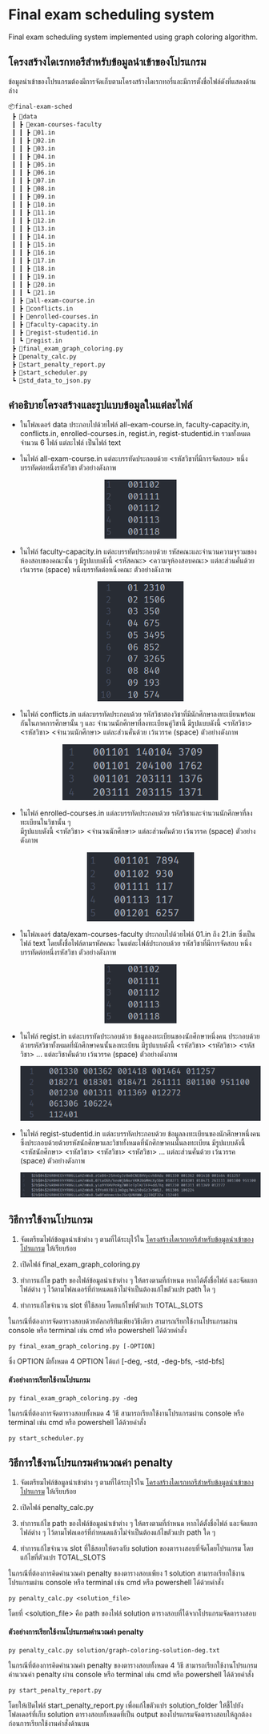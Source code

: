 # Final exam scheduling system
Final exam scheduling system implemented using graph coloring algorithm.

## โครงสร้างไดเรกทอรีสำหรับข้อมูลนำเข้าของโปรแกรม

ข้อมูลนำเข้าของโปรแกรมต้องมีการจัดเก็บตามโครงสร้างไดเรกทอรี่และมีการตั้งชื่อไฟล์ดังที่แสดงด้านล่าง
```
📦final-exam-sched
 ┣ 📂data
 ┃ ┣ 📂exam-courses-faculty
 ┃ ┃ ┣ 📜01.in
 ┃ ┃ ┣ 📜02.in
 ┃ ┃ ┣ 📜03.in
 ┃ ┃ ┣ 📜04.in
 ┃ ┃ ┣ 📜05.in
 ┃ ┃ ┣ 📜06.in
 ┃ ┃ ┣ 📜07.in
 ┃ ┃ ┣ 📜08.in
 ┃ ┃ ┣ 📜09.in
 ┃ ┃ ┣ 📜10.in
 ┃ ┃ ┣ 📜11.in
 ┃ ┃ ┣ 📜12.in
 ┃ ┃ ┣ 📜13.in
 ┃ ┃ ┣ 📜14.in
 ┃ ┃ ┣ 📜15.in
 ┃ ┃ ┣ 📜16.in
 ┃ ┃ ┣ 📜17.in
 ┃ ┃ ┣ 📜18.in
 ┃ ┃ ┣ 📜19.in
 ┃ ┃ ┣ 📜20.in
 ┃ ┃ ┗ 📜21.in
 ┃ ┣ 📜all-exam-course.in
 ┃ ┣ 📜conflicts.in
 ┃ ┣ 📜enrolled-courses.in
 ┃ ┣ 📜faculty-capacity.in
 ┃ ┣ 📜regist-studentid.in
 ┃ ┗ 📜regist.in
 ┣ 📜final_exam_graph_coloring.py
 ┣ 📜penalty_calc.py
 ┣ 📜start_penalty_report.py
 ┣ 📜start_scheduler.py
 ┗ 📜std_data_to_json.py
```
## คำอธิบายโครงสร้างและรูปแบบข้อมูลในแต่ละไฟล์
-   ในโฟลเดอร์ data ประกอบไปด้วยไฟล์ all-exam-course.in,
    faculty-capacity.in, conflicts.in, enrolled-courses.in, regist.in,
    regist-studentid.in รวมทั้งหมดจำนวน 6 ไฟล์ แต่ละไฟล์ เป็นไฟล์ text

-   ในไฟล์ all-exam-course.in แต่ละบรรทัดประกอบด้วย
    &lt;รหัสวิชาที่มีการจัดสอบ&gt; หนึ่งบรรทัดต่อหนึ่งรหัสวิชา
    ตัวอย่างดังภาพ
    <p align="center">
     <img src="./readme_image/all_exam1.png?raw=true" alt="All_courses"/>
    </p>

-   ในไฟล์ faculty-capacity.in แต่ละบรรทัดประกอบด้วย
    รหัสคณะและจำนวนความจุรวมของห้องสอบของคณะนั้น ๆ มีรูปแบบดังนี้
    &lt;รหัสคณะ&gt; &lt;ความจุห้องสอบคณะ&gt; แต่ละส่วนคั่นด้วย เว้นวรรค
    (space) หนึ่งบรรทัดต่อหนึ่งคณะ
    ตัวอย่างดังภาพ
    <p align="center">
     <img src="./readme_image/capacity1.png?raw=true" alt="Capacity"/>
    </p>

-   ในไฟล์ conflicts.in แต่ละบรรทัดประกอบด้วย
    รหัสวิชาสองวิชาที่มีนักศึกษาลงทะเบียนพร้อมกันในภาคการศึกษานั้น ๆ และ
    จำนวนนักศึกษาที่ลงทะเบียนคู่วิชานี้ มีรูปแบบดังนี้ &lt;รหัสวิชา&gt;
    &lt;รหัสวิชา&gt; &lt;จำนวนนักศึกษา&gt; แต่ละส่วนคั่นด้วย เว้นวรรค
    (space) ตัวอย่างดังภาพ
    <p align="center">
     <img src="./readme_image/conflicts1.png?raw=true" alt="Conflicts"/>
    </p>

-   ในไฟล์ enrolled-courses.in แต่ละบรรทัดประกอบด้วย
    รหัสวิชาและจำนวนนักศึกษาที่ลงทะเบียนในวิชานั้น ๆ  
    มีรูปแบบดังนี้ &lt;รหัสวิชา&gt; &lt;จำนวนนักศึกษา&gt;
    แต่ละส่วนคั่นด้วย เว้นวรรค (space)
    ตัวอย่างดังภาพ
    <p align="center">
     <img src="./readme_image/courses1.png?raw=true" alt="Enrolled courses"/>
    </p>
    
-   ในโฟลเดอร์ data/exam-courses-faculty ประกอบไปด้วยไฟล์ 01.in ถึง
    21.in ซึ่งเป็นไฟล์ text โดยตั้งชื่อไฟล์ตามรหัสคณะ
    ในแต่ละไฟล์ประกอบด้วย รหัสวิชาที่มีการจัดสอบ
    หนึ่งบรรทัดต่อหนึ่งรหัสวิชา
    ตัวอย่างดังภาพ
    <p align="center">
     <img src="./readme_image/all_exam1.png?raw=true" alt="All_courses"/>
    </p>

-   ในไฟล์ regist.in แต่ละบรรทัดประกอบด้วย
    ข้อมูลลงทะเบียนของนักศึกษาหนึ่งคน
    ประกอบด้วยด้วยรหัสวิชาทั้งหมดที่นักศึกษาคนนั้นลงทะเบียน
    มีรูปแบบดังนี้ &lt;รหัสวิชา&gt; &lt;รหัสวิชา&gt; &lt;รหัสวิชา&gt;
    ... แต่ละวิชาคั่นด้วย เว้นวรรค (space)
    ตัวอย่างดังภาพ
    <p align="center">
     <img src="./readme_image/regist1.png?raw=true" alt="Regist"/>
    </p>

-   ในไฟล์ regist-studentid.in แต่ละบรรทัดประกอบด้วย ข้อมูลลงทะเบียนของนักศึกษาหนึ่งคน  
    ซึ่งประกอบด้วยด้วยรหัสนักศึกษาและวิชาทั้งหมดที่นักศึกษาคนนั้นลงทะเบียน
    มีรูปแบบดังนี้  
    &lt;รหัสนักศึกษา&gt; &lt;รหัสวิชา&gt; &lt;รหัสวิชา&gt;
    &lt;รหัสวิชา&gt; ... แต่ละส่วนคั่นด้วย เว้นวรรค (space)  ตัวอย่างดังภาพ
    <p align="center">
     <img src="./readme_image/regist_hashed.png?raw=true" alt="Regist_hashed"/>
    </p>


## วิธีการใช้งานโปรแกรม

1.  จัดเตรียมไฟล์ข้อมูลนำเข้าต่าง ๆ ตามที่ได้ระบุไว้ใน
    [โครงสร้างไดเรกทอรีสำหรับข้อมูลนำเข้าของโปรแกรม][1] ให้เรียบร้อย

2.  เปิดไฟล์ final\_exam\_graph\_coloring.py

3.  ทำการแก้ไข path ของไฟล์ข้อมูลนำเข้าต่าง ๆ ให้ตรงตามที่กำหนด
    หากได้ตั้งชื่อไฟล์ และจัดแยกไฟล์ต่าง ๆ
    ไว้ตามโฟลเดอร์ที่กำหนดแล้วไม่จำเป็นต้องแก้ไขตัวแปร path ใด ๆ

4.  ทำการแก้ไขจำนวน slot ที่ใช้สอบ โดยแก้ไขที่ตัวแปร TOTAL\_SLOTS

ในกรณีที่ต้องการจัดตารางสอบด้วยอัลกอริทึมเพียงวิธีเดียว
สามารถเรียกใช้งานโปรแกรมผ่าน console หรือ terminal เช่น cmd หรือ
powershell ได้ด้วยคำสั่ง
```
py final_exam_graph_coloring.py [-OPTION]
```
ซึ่ง OPTION มีทั้งหมด 4 OPTION ได้แก่ \[-deg, -std, -deg-bfs, -std-bfs\]

#### ตัวอย่างการเรียกใช้งานโปรแกรม
```      
py final_exam_graph_coloring.py -deg
```
ในกรณีที่ต้องการจัดตารางสอบทั้งหมด 4 วิธี สามารถเรียกใช้งานโปรแกรมผ่าน
console หรือ terminal เช่น cmd หรือ powershell ได้ด้วยคำสั่ง
```
py start_scheduler.py
```

## วิธีการใช้งานโปรแกรมคำนวณค่า penalty

1.  จัดเตรียมไฟล์ข้อมูลนำเข้าต่าง ๆ ตามที่ได้ระบุไว้ใน
    [โครงสร้างไดเรกทอรีสำหรับข้อมูลนำเข้าของโปรแกรม][1] ให้เรียบร้อย

2.  เปิดไฟล์ penalty\_calc.py

3.  ทำการแก้ไข path ของไฟล์ข้อมูลนำเข้าต่าง ๆ ให้ตรงตามที่กำหนด
    หากได้ตั้งชื่อไฟล์ และจัดแยกไฟล์ต่าง ๆ
    ไว้ตามโฟลเดอร์ที่กำหนดแล้วไม่จำเป็นต้องแก้ไขตัวแปร path ใด ๆ

4.  ทำการแก้ไขจำนวน slot ที่ใช้สอบให้ตรงกับ solution
    ของตารางสอบที่จัดโดยโปรแกรม โดยแก้ไขที่ตัวแปร TOTAL\_SLOTS

ในกรณีที่ต้องการคิดคำนวณค่า penalty ของตารางสอบเพียง 1 solution
สามารถเรียกใช้งานโปรแกรมผ่าน console หรือ terminal เช่น cmd หรือ
powershell ได้ด้วยคำสั่ง
```
py penalty_calc.py <solution_file>
```
โดยที่ &lt;solution\_file&gt; คือ path ของไฟล์ solution
ตารางสอบที่ได้จากโปรแกรมจัดตารางสอบ

#### ตัวอย่างการเรียกใช้งานโปรแกรมคำนวณค่า penalty
```
py penalty_calc.py solution/graph-coloring-solution-deg.txt
```
ในกรณีที่ต้องการคิดคำนวณค่า penalty ของตารางสอบทั้งหมด 4 วิธี
สามารถเรียกใช้งานโปรแกรมคำนวณค่า penalty ผ่าน console หรือ terminal เช่น
cmd หรือ powershell ได้ด้วยคำสั่ง
```
py start_penalty_report.py
```
โดยให้เปิดไฟล์ start\_penalty\_report.py เพื่อแก้ไขตัวแปร
solution\_folder ให้ชี้ไปยังโฟลเดอร์ที่เก็บ solution
ตารางสอบทั้งหมดที่เป็น output
ของโปรแกรมจัดตารางสอบให้ถูกต้องก่อนการเรียกใช้งานคำสั่งด้านบน

  [1]: โครงสร้างไดเรกทอรีสำหรับข้อมูลนำเข้าของโปรแกรม
